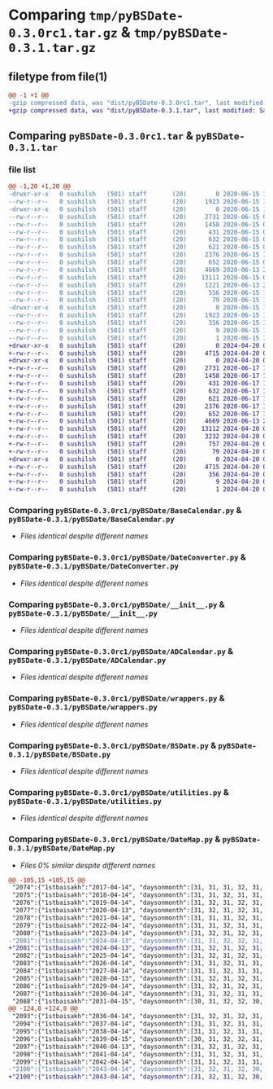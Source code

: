 # Comparing `tmp/pyBSDate-0.3.0rc1.tar.gz` & `tmp/pyBSDate-0.3.1.tar.gz`

## filetype from file(1)

```diff
@@ -1 +1 @@
-gzip compressed data, was "dist/pyBSDate-0.3.0rc1.tar", last modified: Mon Jun 15 10:38:40 2020, max compression
+gzip compressed data, was "dist/pyBSDate-0.3.1.tar", last modified: Sat Apr 20 05:28:35 2024, max compression
```

## Comparing `pyBSDate-0.3.0rc1.tar` & `pyBSDate-0.3.1.tar`

### file list

```diff
@@ -1,20 +1,20 @@
-drwxr-xr-x   0 sushilsh   (501) staff       (20)        0 2020-06-15 10:38:40.000000 pyBSDate-0.3.0rc1/
--rw-r--r--   0 sushilsh   (501) staff       (20)     1923 2020-06-15 10:38:40.000000 pyBSDate-0.3.0rc1/PKG-INFO
-drwxr-xr-x   0 sushilsh   (501) staff       (20)        0 2020-06-15 10:38:40.000000 pyBSDate-0.3.0rc1/pyBSDate/
--rw-r--r--   0 sushilsh   (501) staff       (20)     2731 2020-06-15 04:32:01.000000 pyBSDate-0.3.0rc1/pyBSDate/BaseCalendar.py
--rw-r--r--   0 sushilsh   (501) staff       (20)     1458 2020-06-15 04:32:01.000000 pyBSDate-0.3.0rc1/pyBSDate/DateConverter.py
--rw-r--r--   0 sushilsh   (501) staff       (20)      431 2020-06-15 04:32:01.000000 pyBSDate-0.3.0rc1/pyBSDate/BSCalendar.py
--rw-r--r--   0 sushilsh   (501) staff       (20)      632 2020-06-15 04:32:01.000000 pyBSDate-0.3.0rc1/pyBSDate/__init__.py
--rw-r--r--   0 sushilsh   (501) staff       (20)      621 2020-06-15 04:32:01.000000 pyBSDate-0.3.0rc1/pyBSDate/ADCalendar.py
--rw-r--r--   0 sushilsh   (501) staff       (20)     2376 2020-06-15 10:24:16.000000 pyBSDate-0.3.0rc1/pyBSDate/wrappers.py
--rw-r--r--   0 sushilsh   (501) staff       (20)      652 2020-06-15 04:33:16.000000 pyBSDate-0.3.0rc1/pyBSDate/BSDate.py
--rw-r--r--   0 sushilsh   (501) staff       (20)     4669 2020-06-13 23:40:25.000000 pyBSDate-0.3.0rc1/pyBSDate/utilities.py
--rw-r--r--   0 sushilsh   (501) staff       (20)    13111 2020-06-15 04:32:01.000000 pyBSDate-0.3.0rc1/pyBSDate/DateMap.py
--rw-r--r--   0 sushilsh   (501) staff       (20)     1221 2020-06-13 23:40:25.000000 pyBSDate-0.3.0rc1/README.md
--rw-r--r--   0 sushilsh   (501) staff       (20)      556 2020-06-15 10:36:50.000000 pyBSDate-0.3.0rc1/setup.py
--rw-r--r--   0 sushilsh   (501) staff       (20)       79 2020-06-15 10:38:40.000000 pyBSDate-0.3.0rc1/setup.cfg
-drwxr-xr-x   0 sushilsh   (501) staff       (20)        0 2020-06-15 10:38:40.000000 pyBSDate-0.3.0rc1/pyBSDate.egg-info/
--rw-r--r--   0 sushilsh   (501) staff       (20)     1923 2020-06-15 10:38:40.000000 pyBSDate-0.3.0rc1/pyBSDate.egg-info/PKG-INFO
--rw-r--r--   0 sushilsh   (501) staff       (20)      356 2020-06-15 10:38:40.000000 pyBSDate-0.3.0rc1/pyBSDate.egg-info/SOURCES.txt
--rw-r--r--   0 sushilsh   (501) staff       (20)        9 2020-06-15 10:38:40.000000 pyBSDate-0.3.0rc1/pyBSDate.egg-info/top_level.txt
--rw-r--r--   0 sushilsh   (501) staff       (20)        1 2020-06-15 10:38:40.000000 pyBSDate-0.3.0rc1/pyBSDate.egg-info/dependency_links.txt
+drwxr-xr-x   0 sushilsh   (501) staff       (20)        0 2024-04-20 05:28:34.000000 pyBSDate-0.3.1/
+-rw-r--r--   0 sushilsh   (501) staff       (20)     4715 2024-04-20 05:28:34.000000 pyBSDate-0.3.1/PKG-INFO
+drwxr-xr-x   0 sushilsh   (501) staff       (20)        0 2024-04-20 05:28:34.000000 pyBSDate-0.3.1/pyBSDate/
+-rw-r--r--   0 sushilsh   (501) staff       (20)     2731 2020-06-17 19:00:22.000000 pyBSDate-0.3.1/pyBSDate/BaseCalendar.py
+-rw-r--r--   0 sushilsh   (501) staff       (20)     1458 2020-06-17 19:00:22.000000 pyBSDate-0.3.1/pyBSDate/DateConverter.py
+-rw-r--r--   0 sushilsh   (501) staff       (20)      431 2020-06-17 19:00:22.000000 pyBSDate-0.3.1/pyBSDate/BSCalendar.py
+-rw-r--r--   0 sushilsh   (501) staff       (20)      632 2020-06-17 19:00:22.000000 pyBSDate-0.3.1/pyBSDate/__init__.py
+-rw-r--r--   0 sushilsh   (501) staff       (20)      621 2020-06-17 19:00:22.000000 pyBSDate-0.3.1/pyBSDate/ADCalendar.py
+-rw-r--r--   0 sushilsh   (501) staff       (20)     2376 2020-06-17 19:00:22.000000 pyBSDate-0.3.1/pyBSDate/wrappers.py
+-rw-r--r--   0 sushilsh   (501) staff       (20)      652 2020-06-17 19:00:22.000000 pyBSDate-0.3.1/pyBSDate/BSDate.py
+-rw-r--r--   0 sushilsh   (501) staff       (20)     4669 2020-06-13 23:40:25.000000 pyBSDate-0.3.1/pyBSDate/utilities.py
+-rw-r--r--   0 sushilsh   (501) staff       (20)    13112 2024-04-20 05:16:37.000000 pyBSDate-0.3.1/pyBSDate/DateMap.py
+-rw-r--r--   0 sushilsh   (501) staff       (20)     3232 2024-04-20 05:05:16.000000 pyBSDate-0.3.1/README.md
+-rw-r--r--   0 sushilsh   (501) staff       (20)      757 2024-04-20 05:24:03.000000 pyBSDate-0.3.1/setup.py
+-rw-r--r--   0 sushilsh   (501) staff       (20)       79 2024-04-20 05:28:34.000000 pyBSDate-0.3.1/setup.cfg
+drwxr-xr-x   0 sushilsh   (501) staff       (20)        0 2024-04-20 05:28:34.000000 pyBSDate-0.3.1/pyBSDate.egg-info/
+-rw-r--r--   0 sushilsh   (501) staff       (20)     4715 2024-04-20 05:28:34.000000 pyBSDate-0.3.1/pyBSDate.egg-info/PKG-INFO
+-rw-r--r--   0 sushilsh   (501) staff       (20)      356 2024-04-20 05:28:34.000000 pyBSDate-0.3.1/pyBSDate.egg-info/SOURCES.txt
+-rw-r--r--   0 sushilsh   (501) staff       (20)        9 2024-04-20 05:28:34.000000 pyBSDate-0.3.1/pyBSDate.egg-info/top_level.txt
+-rw-r--r--   0 sushilsh   (501) staff       (20)        1 2024-04-20 05:28:34.000000 pyBSDate-0.3.1/pyBSDate.egg-info/dependency_links.txt
```

### Comparing `pyBSDate-0.3.0rc1/pyBSDate/BaseCalendar.py` & `pyBSDate-0.3.1/pyBSDate/BaseCalendar.py`

 * *Files identical despite different names*

### Comparing `pyBSDate-0.3.0rc1/pyBSDate/DateConverter.py` & `pyBSDate-0.3.1/pyBSDate/DateConverter.py`

 * *Files identical despite different names*

### Comparing `pyBSDate-0.3.0rc1/pyBSDate/__init__.py` & `pyBSDate-0.3.1/pyBSDate/__init__.py`

 * *Files identical despite different names*

### Comparing `pyBSDate-0.3.0rc1/pyBSDate/ADCalendar.py` & `pyBSDate-0.3.1/pyBSDate/ADCalendar.py`

 * *Files identical despite different names*

### Comparing `pyBSDate-0.3.0rc1/pyBSDate/wrappers.py` & `pyBSDate-0.3.1/pyBSDate/wrappers.py`

 * *Files identical despite different names*

### Comparing `pyBSDate-0.3.0rc1/pyBSDate/BSDate.py` & `pyBSDate-0.3.1/pyBSDate/BSDate.py`

 * *Files identical despite different names*

### Comparing `pyBSDate-0.3.0rc1/pyBSDate/utilities.py` & `pyBSDate-0.3.1/pyBSDate/utilities.py`

 * *Files identical despite different names*

### Comparing `pyBSDate-0.3.0rc1/pyBSDate/DateMap.py` & `pyBSDate-0.3.1/pyBSDate/DateMap.py`

 * *Files 0% similar despite different names*

```diff
@@ -105,15 +105,15 @@
 "2074":{"1stbaisakh":"2017-04-14", "daysonmonth":[31, 31, 31, 32, 31, 31, 30, 29, 30, 29, 30, 30]},
 "2075":{"1stbaisakh":"2018-04-14", "daysonmonth":[31, 31, 32, 31, 31, 31, 30, 29, 30, 29, 30, 30]},
 "2076":{"1stbaisakh":"2019-04-14", "daysonmonth":[31, 32, 31, 32, 31, 30, 30, 30, 29, 29, 30, 30]},
 "2077":{"1stbaisakh":"2020-04-13", "daysonmonth":[31, 32, 31, 32, 31, 30, 30, 30, 29, 30, 29, 31]},
 "2078":{"1stbaisakh":"2021-04-14", "daysonmonth":[31, 31, 31, 32, 31, 31, 30, 29, 30, 29, 30, 30]},
 "2079":{"1stbaisakh":"2022-04-14", "daysonmonth":[31, 31, 32, 31, 31, 31, 30, 29, 30, 29, 30, 30]},
 "2080":{"1stbaisakh":"2023-04-14", "daysonmonth":[31, 32, 31, 32, 31, 30, 30, 30, 29, 29, 30, 30]},
-"2081":{"1stbaisakh":"2024-04-13", "daysonmonth":[31, 31, 32, 32, 31, 30, 30, 30, 29, 30, 30, 30]},
+"2081":{"1stbaisakh":"2024-04-13", "daysonmonth":[31, 32, 31, 32, 31, 30, 30, 30, 29, 30, 29, 31]},
 "2082":{"1stbaisakh":"2025-04-14", "daysonmonth":[31, 32, 31, 32, 31, 30, 30, 30, 29, 30, 30, 30]},
 "2083":{"1stbaisakh":"2026-04-14", "daysonmonth":[31, 31, 32, 31, 31, 30, 30, 30, 29, 30, 30, 30]},
 "2084":{"1stbaisakh":"2027-04-14", "daysonmonth":[31, 31, 32, 31, 31, 30, 30, 30, 29, 30, 30, 30]},
 "2085":{"1stbaisakh":"2028-04-13", "daysonmonth":[31, 32, 31, 32, 31, 31, 30, 30, 29, 30, 30, 30]},
 "2086":{"1stbaisakh":"2029-04-14", "daysonmonth":[31, 32, 31, 32, 31, 30, 30, 30, 29, 30, 30, 30]},
 "2087":{"1stbaisakh":"2030-04-14", "daysonmonth":[31, 31, 32, 31, 31, 31, 30, 30, 29, 30, 30, 30]},
 "2088":{"1stbaisakh":"2031-04-15", "daysonmonth":[30, 31, 32, 32, 30, 31, 30, 30, 29, 30, 30, 30]},
@@ -124,8 +124,8 @@
 "2093":{"1stbaisakh":"2036-04-14", "daysonmonth":[31, 32, 31, 32, 31, 30, 30, 30, 29, 30, 30, 30]},
 "2094":{"1stbaisakh":"2037-04-14", "daysonmonth":[31, 31, 32, 31, 31, 30, 30, 30, 29, 30, 30, 30]},
 "2095":{"1stbaisakh":"2038-04-14", "daysonmonth":[31, 31, 32, 31, 31, 31, 30, 29, 30, 30, 30, 30]},
 "2096":{"1stbaisakh":"2039-04-15", "daysonmonth":[30, 31, 32, 32, 31, 30, 30, 29, 30, 29, 30, 30]},
 "2097":{"1stbaisakh":"2040-04-13", "daysonmonth":[31, 32, 31, 32, 31, 30, 30, 30, 29, 30, 30, 30]},
 "2098":{"1stbaisakh":"2041-04-14", "daysonmonth":[31, 31, 32, 31, 31, 31, 29, 30, 29, 30, 30, 31]},
 "2099":{"1stbaisakh":"2042-04-14", "daysonmonth":[31, 31, 32, 31, 31, 31, 30, 29, 29, 30, 30, 30]},
-"2100":{"1stbaisakh":"2043-04-14", "daysonmonth":[31, 32, 31, 32, 30, 31, 30, 29, 30, 29, 30, 30]}}
+"2100":{"1stbaisakh":"2043-04-14", "daysonmonth":[31, 32, 31, 32, 30, 31, 30, 29, 30, 29, 30, 30]}}
```

